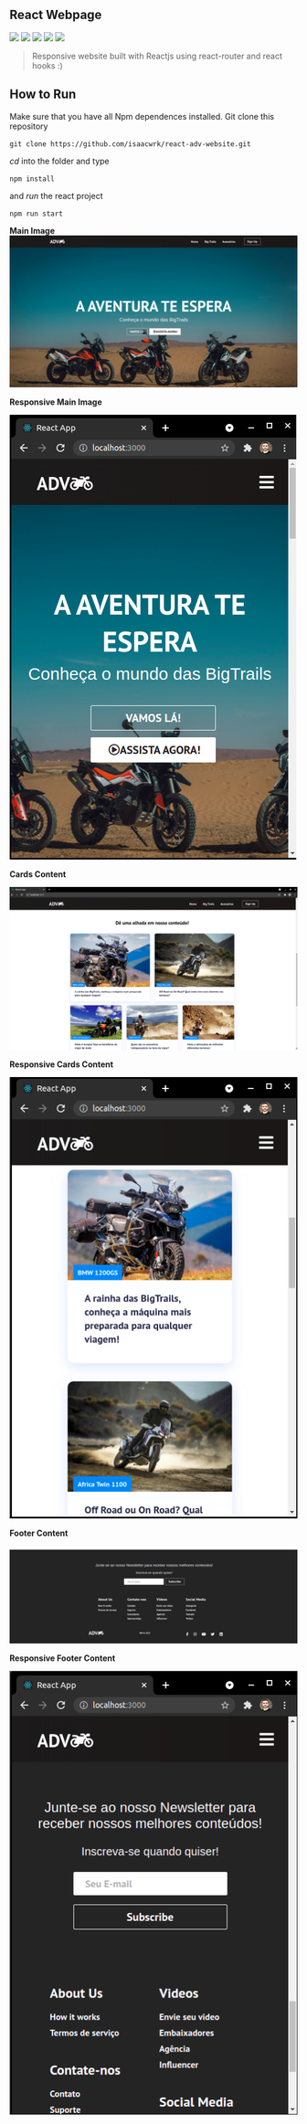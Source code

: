 ## React Webpage
![](https://img.shields.io/badge/React-20232A?style=for-the-badge&logo=react&logoColor=61DAFB) ![](https://img.shields.io/badge/React_Router-CA4245?style=for-the-badge&logo=react-router&logoColor=white) ![](https://img.shields.io/badge/CSS3-1572B6?style=for-the-badge&logo=css3&logoColor=white) ![](https://img.shields.io/badge/HTML5-E34F26?style=for-the-badge&logo=html5&logoColor=white) ![](https://img.shields.io/badge/JavaScript-F7DF1E?style=for-the-badge&logo=javascript&logoColor=black)

> Responsive website built with Reactjs using react-router and react hooks :)

## How to Run

Make sure that you have all Npm dependences installed.
Git clone this repository

    git clone https://github.com/isaacwrk/react-adv-website.git

*cd* into the folder and type

    npm install

and *run* the react project

    npm run start
    
**Main Image**
![](https://github.com/isaacwrk/js-exercises/blob/master/ex/mmxp.png)

**Responsive Main Image**

![](https://github.com/isaacwrk/js-exercises/blob/master/ex/mn.png)


**Cards Content**

![](https://github.com/isaacwrk/js-exercises/blob/master/ex/contentmax.png)


**Responsive Cards Content**

![](https://github.com/isaacwrk/js-exercises/blob/master/ex/contentmin.png)


**Footer Content**

![](https://github.com/isaacwrk/js-exercises/blob/master/ex/footermax.png)





**Responsive Footer Content**

![](https://github.com/isaacwrk/js-exercises/blob/master/ex/footermin.png)


